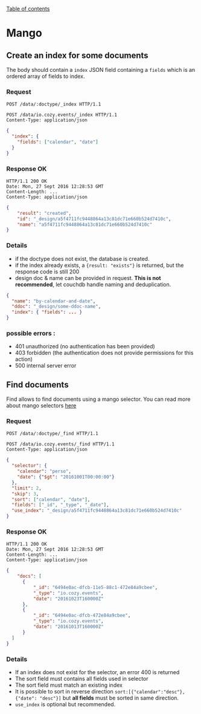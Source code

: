 [Table of contents](README.md#table-of-contents)

# Mango

## Create an index for some documents

The body should contain a `index` JSON field containing a `fields` which is an ordered array of fields to index.

### Request
```http
POST /data/:doctype/_index HTTP/1.1
```
```http
POST /data/io.cozy.events/_index HTTP/1.1
Content-Type: application/json
```
```json
{
  "index": {
    "fields": ["calendar", "date"]
  }
}
```

### Response OK
```http
HTTP/1.1 200 OK
Date: Mon, 27 Sept 2016 12:28:53 GMT
Content-Length: ...
Content-Type: application/json
```
```json
{
    "result": "created",
    "id": "_design/a5f4711fc9448864a13c81dc71e660b524d7410c",
    "name": "a5f4711fc9448864a13c81dc71e660b524d7410c"
}
```

### Details

- if the doctype does not exist, the database is created.
- if the index already exists, a `{result: "exists"}` is returned, but the response code is still 200
- design doc & name can be provided in request. **This is not recommended**, let couchdb handle naming and deduplication.

```json
{
  "name": "by-calendar-and-date",
  "ddoc": "_design/some-ddoc-name",
  "index": { "fields": ... }
}
```

### possible errors :

- 401 unauthorized (no authentication has been provided)
- 403 forbidden (the authentication does not provide permissions for this action)
- 500 internal server error


## Find documents

Find allows to find documents using a mango selector.
You can read more about mango selectors [here](http://docs.couchdb.org/en/2.0.0/api/database/find.html#selector-syntax)

### Request
```http
POST /data/:doctype/_find HTTP/1.1
```
```http
POST /data/io.cozy.events/_find HTTP/1.1
Content-Type: application/json
```
```json
{
  "selector": {
    "calendar": "perso",
    "date": {"$gt": "20161001T00:00:00"}
  },
  "limit": 2,
  "skip": 3,
  "sort": ["calendar", "date"],
  "fields": ["_id", "_type", "_date"],
  "use_index": "_design/a5f4711fc9448864a13c81dc71e660b524d7410c"
}
```

### Response OK
```http
HTTP/1.1 200 OK
Date: Mon, 27 Sept 2016 12:28:53 GMT
Content-Length: ...
Content-Type: application/json
```
```json
{
    "docs": [
      {
          "_id": "6494e0ac-dfcb-11e5-88c1-472e84a9cbee",
          "_type": "io.cozy.events",
          "date": "20161023T160000Z"
      },
      {
          "_id": "6494e0ac-dfcb-472e84a9cbee",
          "_type": "io.cozy.events",
          "date": "20161013T160000Z"
      }
  ]
}
```

### Details

- If an index does not exist for the selector, an error 400 is returned
- The sort field must contains all fields used in selector
- The sort field must match an existing index
- It is possible to sort in reverse direction `sort:[{"calendar":"desc"}, {"date": "desc"}]` but **all fields** must be sorted in same direction.
- `use_index` is optional but recommended.
